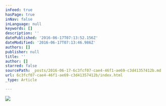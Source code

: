 ```yaml
---
inFeed: true
hasPage: true
inNav: false
inLanguage: null
keywords: []
description: ''
datePublished: '2016-06-17T07:13:52.156Z'
dateModified: '2016-06-17T07:13:46.986Z'
authors: []
publisher: null
title: ''
author: []
starred: false
sourcePath: _posts/2016-06-17-6c3fcf07-cae4-46f1-ae69-c3d41357412b.md
url: 6c3fcf07-cae4-46f1-ae69-c3d41357412b/index.html
_type: Article

---
```

![](https://the-grid-user-content.s3-us-west-2.amazonaws.com/e31e14c2-c3e1-43cb-af7a-976ef1f34b18.jpg)